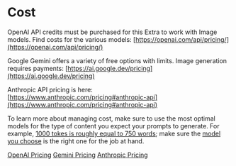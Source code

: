 # Cost

OpenAI API credits must be purchased for this Extra to work with Image models. Find costs for the various models: [https://openai.com/api/pricing/](https://openai.com/api/pricing/)

Google Gemini offers a variety of free options with limits. Image generation requires payments: [https://ai.google.dev/pricing](https://ai.google.dev/pricing)

Anthropic API pricing is here: [https://www.anthropic.com/pricing#anthropic-api](https://www.anthropic.com/pricing#anthropic-api)

To learn more about managing cost, make sure to use the most optimal models for the type of content you expect your prompts to generate. For example, [1000 tokes is roughly equal to 750 words](https://platform.openai.com/docs/guides/production-best-practices#text-generation); make sure the [model you choose](https://platform.openai.com/docs/guides/model-selection) is the right one for the job at hand.

<seealso>
   <category ref="external">
       <a href="https://platform.openai.com/docs/guides/">OpenAI Pricing</a>
       <a href="https://ai.google.dev/pricing">Gemini Pricing</a>
       <a href="https://www.anthropic.com/pricing#anthropic-api">Anthropic Pricing</a>
   </category>
</seealso>